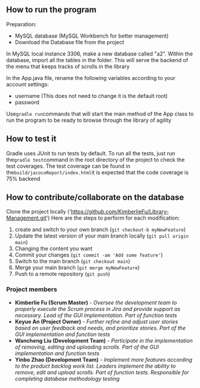 ## How to run the program
Preparation:
* MySQL database (MySQL Workbench for better management)
* Download the Database file from the project

In MySQL local instance 3306, make a new database called "a2". Within the database, import all the tables in the folder. This will serve the backend of the menu that keeps tracks of scrolls in the library

In the App.java file, rename the following variables according to your account settings:
* username (This does not need to change it is the default root)
* password

Use`gradle run`commands that will start the main method of the App class to run the program to be ready to browse through the library of agility

## How to test it
Gradle uses JUnit to run tests by default. To run all the tests, just run the`gradle test`command in the root directory of the project to check the test coverages. The test coverage can be found in the`build/jacocoReport/index.html`it is expected that the code coverage is 75% backend

## How to contribute/collaborate on the database
Clone the project locally ('https://github.com/KimberlieFu/Library-Management.git')
Here are the steps to perform for each modification:
1. create and switch to your own branch (`git checkout-b myNewFeature`)
2. Update the latest version of your main branch locally (`git pull origin main`)
3. Changing the content you want
4. Commit your changes (`git commit -am 'Add some feature'`)
5. Switch to the main branch (`git checkout main`)
6. Merge your main branch (`git merge myNewFeature`)
7. Push to a remote repository (`git push`)

### Project members
- **Kimberlie Fu (Scrum Master)** - *Oversee the development team to properly execute the Scrum process in Jira and provide support as necessary. Lead of the GUI implementation. Part of function tests*
- **Keyue An (Project Owner)** - *Further refine and adjust user stories based on user feedback and needs, and prioritize stories. Part of the GUI implementation and function tests*
- **Wancheng Liu (Development Team)** - *Participate in the implementation of removing, editing and uploading scrolls. Part of the GUI implementation and function tests*
- **Yinbo Zhao (Development Team)** - *Implement more features according to the product backlog work list. Leaders implement the ability to remove, edit and upload scrolls. Part of function tests. Responsible for completing database methodology testing*
